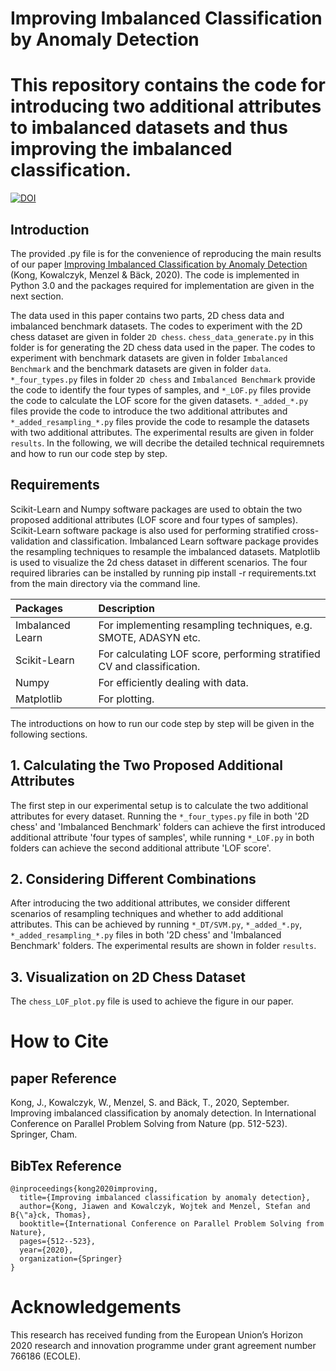 # Improving Imbalanced Classification by Anomaly Detection
This repository contains the code for introducing two additional attributes to imbalanced datasets and thus improving the imbalanced classification. 
=======
[![DOI](https://zenodo.org/badge/405991909.svg)](https://zenodo.org/badge/latestdoi/405991909)



## Introduction
The provided .py file is for the convenience of reproducing the main results of our paper [Improving Imbalanced Classification by Anomaly Detection](https://link.springer.com/chapter/10.1007/978-3-030-58112-1_35) (Kong, Kowalczyk, Menzel & Bäck, 2020). The code is implemented in Python 3.0 and the packages required for implementation are given in the next section.

The data used in this paper contains two parts, 2D chess data and imbalanced benchmark datasets. The codes to experiment with the 2D chess dataset are given in folder `2D chess`. `chess_data_generate.py` in this folder is for generating the 2D chess data used in the paper. The codes to experiment with benchmark datasets are given in folder `Imbalanced Benchmark` and the benchmark datasets are given in folder `data`. `*_four_types.py` files in folder `2D chess` and `Imbalanced Benchmark` provide the code to identify the four types of samples, and `*_LOF.py` files provide the code to calculate the LOF score for the given datasets. `*_added_*.py` files provide the code to introduce the two additional attributes and `*_added_resampling_*.py` files provide the code to resample the datasets with two additional attributes. The experimental results are given in folder `results`. In the following, we will decribe the detailed technical requiremnets and how to run our code step by step.

## Requirements

Scikit-Learn and Numpy software packages are used to obtain the two proposed additional attributes (LOF score and four types of samples). Scikit-Learn software package is also used for performing stratified cross-validation and classification. Imbalanced Learn software package provides the resampling techniques to resample the imbalanced datasets. Matplotlib is used to visualize the 2d chess dataset in different scenarios. The four required libraries can be installed by running pip install -r requirements.txt from the main directory via the command line.

| Packages | Description |
| :----------- | :------------ | 
| Imbalanced Learn | For implementing resampling techniques, e.g. SMOTE, ADASYN etc. | 
| Scikit-Learn | For calculating LOF score, performing stratified CV and classification. |
| Numpy | For efficiently dealing with data. |
| Matplotlib | For plotting.|

The introductions on how to run our code step by step will be given in the following sections.

## 1. Calculating the Two Proposed Additional Attributes

The first step in our experimental setup is to calculate the two additional attributes for every dataset. Running the `*_four_types.py` file in both '2D chess' and 'Imbalanced Benchmark' folders can achieve the first introduced additional attribute 'four types of samples', while running `*_LOF.py` in both folders can achieve the second additional attribute 'LOF score'.

## 2. Considering Different Combinations

After introducing the two additional attributes, we consider different scenarios of resampling techniques and whether to add additional attributes. This can be achieved by running `*_DT/SVM.py`, `*_added_*.py`, `*_added_resampling_*.py` files in both '2D chess' and 'Imbalanced Benchmark' folders. The experimental results are shown in folder `results`.

## 3. Visualization on 2D Chess Dataset

The `chess_LOF_plot.py` file is used to achieve the figure in our paper.

# How to Cite
## paper Reference
Kong, J., Kowalczyk, W., Menzel, S. and Bäck, T., 2020, September. Improving imbalanced classification by anomaly detection. In International Conference on Parallel Problem Solving from Nature (pp. 512-523). Springer, Cham.

## BibTex Reference
```
@inproceedings{kong2020improving,
  title={Improving imbalanced classification by anomaly detection},
  author={Kong, Jiawen and Kowalczyk, Wojtek and Menzel, Stefan and B{\"a}ck, Thomas},
  booktitle={International Conference on Parallel Problem Solving from Nature},
  pages={512--523},
  year={2020},
  organization={Springer}
}
```

# Acknowledgements
This research has received funding from the European Union’s Horizon 2020 research and innovation programme under grant agreement number 766186 (ECOLE).

